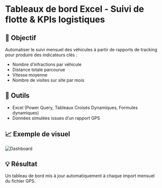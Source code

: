 # Tableaux de bord Excel - Suivi de flotte & KPIs logistiques

## 🎯 Objectif
Automatiser le suivi mensuel des véhicules à partir de rapports de tracking pour produire des indicateurs clés :
- Nombre d’infractions par véhicule
- Distance totale parcourue
- Vitesse moyenne
- Nombre de visites sur site par mois

## 🧰 Outils
- Excel (Power Query, Tableaux Croisés Dynamiques, Formules dynamiques)
- Données simulées issues d’un rapport GPS

## 📈 Exemple de visuel
![Dashboard](screenshot_kpi.png)

## 💡 Résultat
Un tableau de bord mis à jour automatiquement à chaque import mensuel du fichier GPS.

